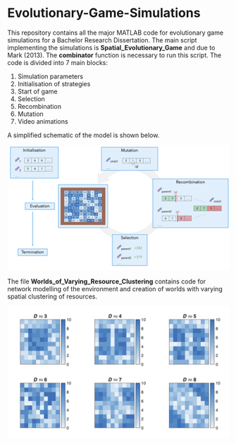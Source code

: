# Evolutionary-Game-Simulations

This repository contains all the major MATLAB code for evolutionary game simulations for a Bachelor Research Dissertation. The main script implementing the simulations is **Spatial_Evolutionary_Game** and due to Mark (2013). The **combinator** function is necessary to run this script. The code is divided into 7 main blocks:
1. Simulation parameters
2. Initialisation of strategies
3. Start of game
5. Selection
6. Recombination
7. Mutation
8. Video animations

A simplified schematic of the model is shown below.

![alt text](https://github.com/FrancescoInnocenti/Evolutionary-Game-Simulations/blob/main/Model_Schematic.png)

The file **Worlds_of_Varying_Resource_Clustering** contains code for network modelling of the environment and creation of worlds with varying spatial clustering of resources.

![alt text](https://github.com/FrancescoInnocenti/Evolutionary-Game-Simulations/blob/main/Resource_Clustering_Figure.png)
